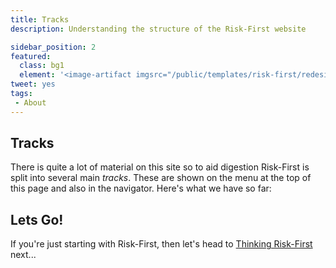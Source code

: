 ```yaml
---
title: Tracks
description: Understanding the structure of the Risk-First website

sidebar_position: 2
featured: 
  class: bg1
  element: '<image-artifact imgsrc="/public/templates/risk-first/redesign/risks/feature_drift_risk_v2.svg">Tracks</image-artifact>'
tweet: yes
tags:
 - About
---
```




## Tracks

There is quite a lot of material on this site so to aid digestion Risk-First is split into several main _tracks_.  These are shown on the menu at the top of this page and also in the navigator.  Here's what we have so far:

<TagList tag="Front" />

## Lets Go!

If you're just starting with Risk-First, then let's head to [Thinking Risk-First](/thinking/Start) next...